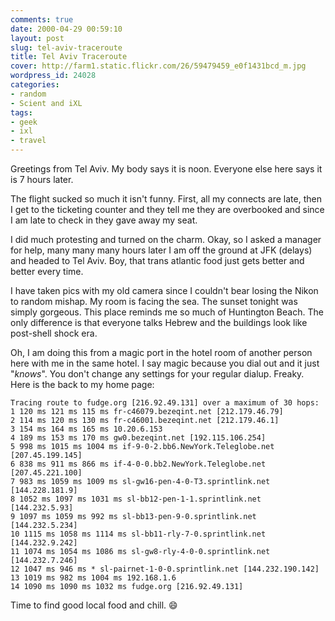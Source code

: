```yaml
---
comments: true
date: 2000-04-29 00:59:10
layout: post
slug: tel-aviv-traceroute
title: Tel Aviv Traceroute
cover: http://farm1.static.flickr.com/26/59479459_e0f1431bcd_m.jpg
wordpress_id: 24028
categories:
- random
- Scient and iXL
tags:
- geek
- ixl
- travel
---
```



Greetings from Tel Aviv. My body says it is noon. Everyone else here says it is 7 hours later. 

The flight sucked so much it isn't funny. First, all my connects are late, then I get to the ticketing counter and they tell me they are overbooked and since I am late to check in they gave away my seat. 

I did much protesting and turned on the charm. Okay, so I asked a manager for help, many many many hours later I am off the ground at JFK (delays) and headed to Tel Aviv. Boy, that trans atlantic food just gets better and better every time.

I have taken pics with my old camera since I couldn't bear losing the Nikon to random mishap. My room is facing the sea. The sunset tonight was simply gorgeous. This place reminds me so much of Huntington Beach. The only difference is that everyone talks Hebrew and the buildings look like post-shell shock era. 


Oh, I am doing this from a magic port in the hotel room of another person here with me in the same hotel. I say magic because you dial out and it just "_knows_". You don't change any settings for your regular dialup. Freaky. Here is the back to my home page:

    
    Tracing route to fudge.org [216.92.49.131] over a maximum of 30 hops:
    1 120 ms 121 ms 115 ms fr-c46079.bezeqint.net [212.179.46.79]
    2 114 ms 120 ms 130 ms fr-c46001.bezeqint.net [212.179.46.1]
    3 154 ms 164 ms 165 ms 10.20.6.153
    4 189 ms 153 ms 170 ms gw0.bezeqint.net [192.115.106.254]
    5 998 ms 1015 ms 1004 ms if-9-0-2.bb6.NewYork.Teleglobe.net [207.45.199.145]
    6 838 ms 911 ms 866 ms if-4-0-0.bb2.NewYork.Teleglobe.net [207.45.221.100]
    7 983 ms 1059 ms 1009 ms sl-gw16-pen-4-0-T3.sprintlink.net [144.228.181.9]
    8 1052 ms 1097 ms 1031 ms sl-bb12-pen-1-1.sprintlink.net [144.232.5.93]
    9 1097 ms 1059 ms 992 ms sl-bb13-pen-9-0.sprintlink.net [144.232.5.234]
    10 1115 ms 1058 ms 1114 ms sl-bb11-rly-7-0.sprintlink.net [144.232.9.242]
    11 1074 ms 1054 ms 1086 ms sl-gw8-rly-4-0-0.sprintlink.net [144.232.7.246]
    12 1047 ms 946 ms * sl-pairnet-1-0-0.sprintlink.net [144.232.190.142]
    13 1019 ms 982 ms 1004 ms 192.168.1.6
    14 1090 ms 1090 ms 1032 ms fudge.org [216.92.49.131]


Time to find good local food and chill. :smile:
